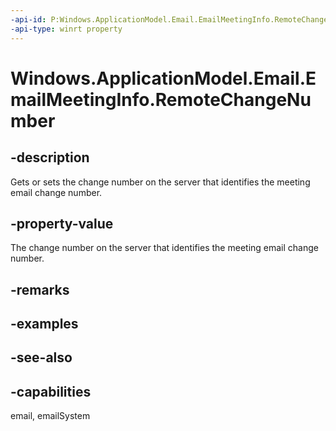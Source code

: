 ```yaml
---
-api-id: P:Windows.ApplicationModel.Email.EmailMeetingInfo.RemoteChangeNumber
-api-type: winrt property
---
```


<!-- Property syntax
public ulong RemoteChangeNumber { get;  set; }
-->

# Windows.ApplicationModel.Email.EmailMeetingInfo.RemoteChangeNumber

## -description
Gets or sets the change number on the server that identifies the meeting email change number.

## -property-value
The change number on the server that identifies the meeting email change number.

## -remarks

## -examples

## -see-also

## -capabilities
email, emailSystem
